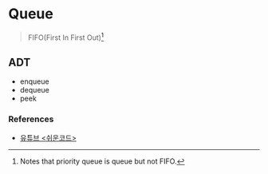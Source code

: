 # Queue

> FIFO(First In First Out)[^definition]

## ADT

- enqueue
- dequeue
- peek

### References

- [유튜브 <쉬운코드>][ref1]

[ref1]: <https://www.youtube.com/watch?v=-2YpvLCT5F8&list=PLcXyemr8ZeoR82N8uZuG9xVrFIfdnLd72&index=1>

[^definition]: Notes that priority queue is queue but not FIFO.
